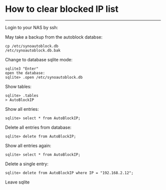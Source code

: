 # How to clear blocked IP list
<!-- date: 2015-09-03 00:00:00 -->
<!-- category: synology -->
<!-- tags: Synology, IP block -->
***
Login to your NAS by ssh:

May take a backup from the autoblock databse:

    cp /etc/synoautoblock.db
    /etc/synoautoblock.db.bak

Change to database sqlite mode:

    sqlite3 "Enter"
    open the database:
    sqlite> .open /etc/synoautoblock.db

Show tables:
    
    sqlite> .tables
    > AutoBlockIP

Show all entries:
    
    sqlite> select * from AutoBlockIP;

Delete all entries from database:    
    
    sqlite> delete from AutoBlockIP;

Show all entries again:

    sqlite> select * from AutoBlockIP;

Delete a single entry:

    sqlite> delete from AutoBlockIP where IP = "192.168.2.12";

Leave sqlite
